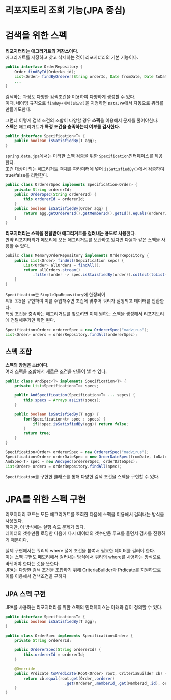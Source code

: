 리포지토리 조회 기능(JPA 중심)  
==============================     
# 검색을 위한 스펙  
**리포지터리는 애그리거트의 저장소이다.**          
애그리거트를 저장하고 찾고 삭제하는 것이 리포지터리의 기본 기능이다.        
       
```java
public interface OrderRepository {
    Order findById(OrderNo id);
    List<Order> findByOrderer(String orderId, Date fromDate, Date toDate);
    ...
}
```    
검색하는 과정도 다양한 검색조건을 이용하여 다양하게 생성할 수 있다.           
이때, 네이밍 규칙으로 `findBy+개채(필드명)`을 지정하면 `DataJPA`에서 자동으로 쿼리를 만들기도한다.           
     
그런데 이렇게 검색 조건의 조합이 다양할 경우 **스펙**을 이용해서 문제를 풀어야한다.           
**스펙**은 애그리거트가 **특정 조건을 충족하는지 여부를 검사한다.**    

```java
public interface Specification<T> {
    public boolean isSatisfiedBy(T agg);
}
```  
`spring.data.jpa`에서는 이러한 스펙 검증을 위한 `Specification`인터페이스를 제공한다.   
조건 대상이 되는 애그리거트 객체를 파라미터에 넣어 `isSatisfiedBy()`에서 검증하여 true/false를 리턴한다.       
    
```java
public class OrdererSpec implements Specification<Order> {
    private String ordererId;
    public OrderSpec(String ordererId) {
        this.ordererId = ordererId;
    }
    public boolean isSatisfiedBy(Order agg) {
        return agg.getOrdererId().getMemberId().getId().equals(ordererId);
    }
}
```
**리포지터리는 스펙을 전달받아 애그리거트를 걸러내는 용도로 사용**한다.   
만약 리포지터리가 메모리에 모든 애그리거트를 보관하고 있다면 다음과 같은 스팩을 사용할 수 있다.   

```java
pubilc class MemoryOrderRepository implements OrderRepository {
    public List<Order> findAll(Sepcification sepc) {
        List<Order> allOrders = findAll();
        return allOrders.stream()
            .filter(order -> spec.isStaisfiedBy(order)).collect(toList());
    }
}
```
`Specification`는 `SimpleJpaRepository`에 한정되어    
`특정 조건`을 구현하여 이를 주입해주면 조건에 맞추어 쿼리가 실행되고 데이터를 반환한다.       
특정 조건을 충족하는 애그리거트를 찾으려면 이제 원하는 스펙을 생성해서 리포지토리에 전달해주기만 하면 된다.     

```java
Specification<Order> ordererSpec = new OrdererSpec("madvirus");
List<Order> orders = orderRepository.findAll(ordererSpec);
```

## 스펙 조합 
**스펙의 장점은 `조합`이다.**    
여러 스펙을 조합해서 새로운 조건을 만들어 낼 수 있다.  

```java
public class AndSpec<T> implements Specification<T> {
    private List<Specification<T>> specs;
    
    public AndSpecification(Specification<T> ... sepcs) {
        this.specs = Arrays.asList(specs);
    }
    
    public boolean isSatisfiedBy(T agg) {
        for(Specification<t> spec : specs) {
            if(!spec.isSatisfiedBy(agg)) return false;
        }
        return true;
    }
}
```
```java
Specification<Order> ordererSpec = new OrdererSpec("madvirus");
Specification<Order> orderDateSpec = new OrderDateSpec(fromDate, toDate);
AndSpec<T> spec = new AndSpec(ordererSpec, orderDateSpec);
List<Order> orders = orderRepository.findAll(spec);
```
`Specification`를 구현한 클래스를 통해 다양한 검색 조건을 스펙을 구현할 수 있다.   

# JPA를 위한 스펙 구현 
리포지터리 코드는 모든 애그리거트를 조회한 다음에 스펙을 이용해서 걸러내는 방식을 사용했다.     
하지만, 이 방식에는 실행 속도 문제가 있다.     
데이터의 갯수만큼 로딩한 다음에 다시 데이터의 갯수만큼 루프를 돌면서 검사를 진행하기 때문이다.    
      
실제 구현에서는 쿼리의 where 절에 조건을 붙여서 필요한 데이터를 걸러야 한다.        
이는 스펙 구현도 메모리에서 걸러내는 방식에서 쿼리의 where를 사용하는 방식으로 바뀌어야 한다는 것을 뜻한다.         
JPA는 다양한 검색 조건을 조합하기 위해 CriteriaBuilder와 Prdicate를 지원하므로 이를 이용해서 검색조건을 구하자  
 
## JPA 스펙 구현   
JPA를 사용하는 리포지터리를 위한 스펙의 인터페이스는 아래와 같이 정의할 수 있다.     

```java
public interface Specification<T> {
    public boolean isSatisfiedBy(T agg);
}
```  
```java
public class OrderSpec implements Specification<Order> {
    private String ordererId;
    
    public OrdererSpec(String ordererId) {
        this.ordererId = ordererId;
    }
    
    @Override
    public Prdicate toPredicate(Root<Order> root, CriteriaBuilder cb) {
        return cb.equal(root.get(Order_.orderer)
                          .get(Orderer_.memberId_.get(MemberId_.id), ordererId);
    }
}
```






  








